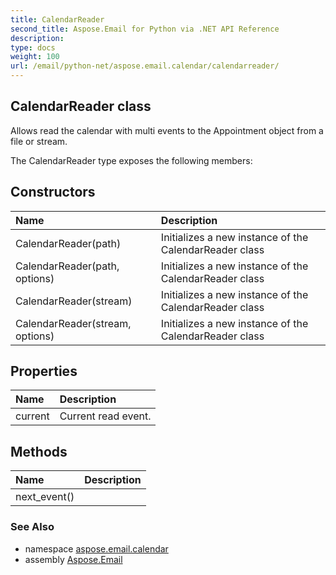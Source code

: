 ```yaml
---
title: CalendarReader
second_title: Aspose.Email for Python via .NET API Reference
description: 
type: docs
weight: 100
url: /email/python-net/aspose.email.calendar/calendarreader/
---
```


## CalendarReader class

Allows read the calendar with multi events to the Appointment object from a file or stream.

The CalendarReader type exposes the following members:
## Constructors
| Name | Description |
| :- | :- |
|CalendarReader(path)|Initializes a new instance of the CalendarReader class|
|CalendarReader(path, options)|Initializes a new instance of the CalendarReader class|
|CalendarReader(stream)|Initializes a new instance of the CalendarReader class|
|CalendarReader(stream, options)|Initializes a new instance of the CalendarReader class|
## Properties
| Name | Description |
| :- | :- |
|current|Current read event.|
## Methods
| Name | Description |
| :- | :- |
|next_event()|  |

### See Also

* namespace [aspose.email.calendar](/email/python-net/aspose.email.calendar/)
* assembly [Aspose.Email](/slides/python-net/)

